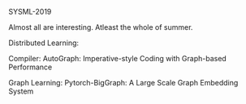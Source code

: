 SYSML-2019

Almost all are interesting. Atleast the whole of summer. 

  Distributed Learning:


  Compiler:
    AutoGraph: Imperative-style Coding with Graph-based Performance

  Graph Learning:
    Pytorch-BigGraph: A Large Scale Graph Embedding System
